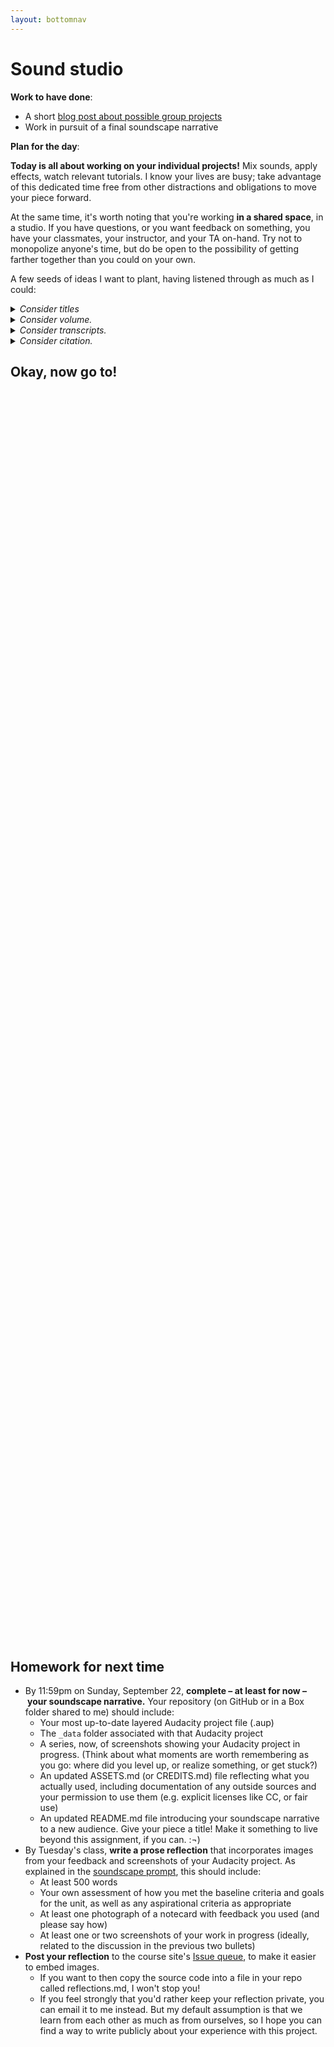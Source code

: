 ```yaml
---
layout: bottomnav
---
```



# Sound studio

**Work to have done**:

* A short [blog post about possible group projects]({{site.github.issues_url}})
* Work in pursuit of a final soundscape narrative

**Plan for the day**:

<div class="alert alert-success">
<strong>Today is all about working on your individual projects!</strong> Mix sounds, apply effects, watch relevant tutorials. I know your lives are busy; take advantage of this dedicated time free from other distractions and obligations to move your piece forward.
</div>

At the same time, it's worth noting that you're working **in a shared space**, in a studio. If you have questions, or you want feedback on something, you have your classmates, your instructor, and your TA on-hand. Try not to monopolize anyone's time, but do be open to the possibility of getting farther together than you could on your own.

A few seeds of ideas I want to plant, having listened through as much as I could:

<!-- NEW IN 2020:
* endings
* noise reduction
* consider voiceover – or re-recording muffled voices currently in background tracks
-->

<details>
<summary><em>Consider titles</em></summary>

A title can provide a location, a clue, a genre, a commentary; it can make or unmake listener expectations. What will you call your soundscape narrative? Where will you let listeners know that name? (In the README? In a recorded introduction to the sound file itself?)
</details>

<details>
<summary><em>Consider volume.</em></summary>

Many of you are doing smart work to differentiate foreground sounds from background, in part through "ducking" the background to a lower volume while keeping the sound going to provide depth. On the foreground side, one risk of recording original sounds is overloading the microphone, such that you get a kind of crackle or squeal as the sound level exceeds what the system can handle. If you notice this happening – you can look for places where the waveform hits the top of the track, or where the volume goes into the red – try Effects > Clip Fix, which should give you a little more room.
</details>

<details>
<summary><em>Consider transcripts.</em></summary>

If you're working off of a script, as a number of you seem to be, please do consider turning it into a readable transcript you can place alongside the sound file. See my email for examples of what this might look like, thanks to <a href="https://www.thisamericanlife.org/109/transcript">This American Life</a>.
</details>

<details>
<summary><em>Consider citation.</em></summary>

If you're using sounds someone else recorded, be sure to include enough information to recover where it came from. (See <em>Writer/Designer</em> page 162, and the <a href="https://creativecommons.org/use-remix/get-permission/">Creative Commons' own recommendations</a>.) Note that any kind of CC-BY license requires you to say who made the source, not just say that it has a CC-BY license. (Nor is it enough to give a link to the search engine that you found it with.) You can add the information in text alongside the soundscape, or in the soundscape itself, or both!
</details>

## Okay, now go to!

<div style="height:500px; height:50vh;">
<!-- This div left intentionally blank, for spacing -->
</div>

## Homework for next time

* By 11:59pm on Sunday, September 22, **complete – at least for now – your soundscape narrative.** Your repository (on GitHub or in a Box folder shared to me) should include:
   - Your most up-to-date layered Audacity project file (.aup)
   - The `_data` folder associated with that Audacity project
   - A series, now, of screenshots showing your Audacity project in progress. (Think about what moments are worth remembering as you go: where did you level up, or realize something, or get stuck?)
   - An updated ASSETS.md (or CREDITS.md) file reflecting what you actually used, including documentation of any outside sources and your permission to use them (e.g. explicit licenses like CC, or fair use)
   - An updated README.md file introducing your soundscape narrative to a new audience. Give your piece a title! Make it something to live beyond this assignment, if you can. :¬)
* By Tuesday's class, **write a prose reflection** that incorporates images from your feedback and screenshots of your Audacity project. As explained in the [soundscape prompt](https://github.com/benmiller314/soundscape-prompt-2019fall), this should include:
   - At least 500 words
   - Your own assessment of how you met the baseline criteria and goals for the unit, as well as any aspirational criteria as appropriate
   - At least one photograph of a notecard with feedback you used (and please say how)
   - At least one or two screenshots of your work in progress (ideally, related to the discussion in the previous two bullets)
* **Post your reflection** to the course site's [Issue queue]({{site.github.issues_url}}/3), to make it easier to embed images.
   - If you want to then copy the source code into a file in your repo called reflections.md, I won't stop you!
   - If you feel strongly that you'd rather keep your reflection private, you can email it to me instead. But my default assumption is that we learn from each other as much as from ourselves, so I hope you can find a way to write publicly about your experience with this project.

